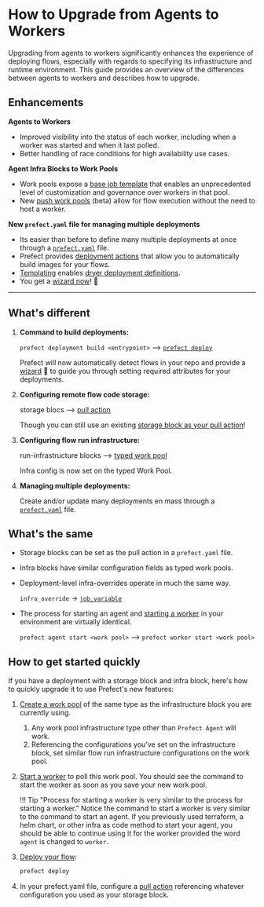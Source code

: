 # How to Upgrade from Agents to Workers

Upgrading from agents to workers significantly enhances the experience of deploying flows, especially with regards to specifying its infrastructure and runtime environment. This guide provides an overview of the differences between agents to workers and describes how to upgrade.

## Enhancements

**Agents to Workers**

- Improved visibility into the status of each worker, including when a worker was started and when it last polled.
- Better handling of race conditions for high availability use cases.

**Agent Infra Blocks to Work Pools**

- Work pools expose a [base job template](/concepts/work-pools/#base-job-template) that enables an unprecedented level of customization and governance over workers in that pool.
- New [push work pools](/guides/deployment/push-work-pools/) (beta) allow for flow execution without the need to host a worker.

**New `prefect.yaml` file for managing multiple deployments**

- Its easier than before to define many multiple deployments at once through a [`prefect.yaml`](/concepts/deployments/#managing-deployments) file.
- Prefect provides [deployment actions](/concepts/deployments/#deployment-actions) that allow you to automatically build images for your flows.
- [Templating](/concepts/deployments/#templating-options) enables [dryer deployment definitions](/concepts/deployments/#reusing-configuration-across-deployments).
- You get a [wizard now](/#step-5-deploy-the-flow)! 🧙

----------

## What's different

1. **Command to build deployments:** 
    
    `prefect deployment build <entrypoint>` --> [`prefect deploy`](/concepts/deployments/#deployment-declaration-reference) 
    
    Prefect will now automatically detect flows in your repo and provide a [wizard](/#step-5-deploy-the-flow) 🧙 to guide you through setting required attributes for your deployments.

2. **Configuring remote flow code storage:** 
    
    storage blocs --> [pull action](/concepts/deployments/#the-pull-action)
    
    Though you can still use an existing [storage block as your pull action](/guides/deployment/storage-guide/)!

3. **Configuring flow run infrastructure:** 
    
    run-infrastructure blocks --> [typed work pool](/concepts/work-pools/#worker-types) 
    
    Infra config is now set on the typed Work Pool.

4. **Managing multiple deployments:**
    
    Create and/or update many deployments en mass through a [`prefect.yaml`](/concepts/deployments/#managing-deployments) file.


## What's the same

- Storage blocks can be set as the pull action in a `prefect.yaml` file.
- Infra blocks have similar configuration fields as typed work pools.
- Deployment-level infra-overrides operate in much the same way. 

    `infra_override` -> [`job_variable`](/concepts/deployments/#work-pool-fields)

- The process for starting an agent and [starting a worker](/concepts/work-pools/#starting-a-worker) in your environment are virtually identical.
    
    `prefect agent start <work pool>` --> `prefect worker start <work pool>`


## How to get started quickly

If you have a deployment with a storage block and infra block, here's how to quickly upgrade it to use Prefect's new features:

1. [Create a work pool](/concepts/work-pools/#work-pool-configuration) of the same type as the infrastructure block you are currently using.

    1. Any work pool infrastructure type other than `Prefect Agent` will work.
    2. Referencing the configurations you've set on the infrastructure block, set similar flow run infrastructure configurations on the work pool.

2. [Start a worker](/concepts/work-pools/#starting-a-worker) to poll this work pool. You should see the command to start the worker as soon as you save your new work pool. 

    !!! Tip "Process for starting a worker is very similar to the process for starting a worker."
        Notice the command to start a worker is very similar to the command to start an agent. If you previously used terraform, a helm chart, or other infra as code method to start your agent, you should be able to continue using it for the worker provided the word `agent` is changed to `worker`.

3. [Deploy your flow](/concepts/deployments/#deployment-mechanics):
    ```bash
    prefect deploy
    ```
4. In your prefect.yaml file, configure a [pull action](/guides/deployment/storage-guide/) referencing whatever configuration you used as your storage block.

